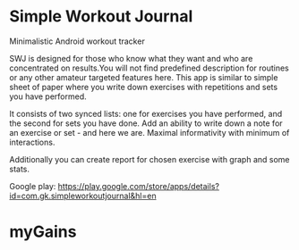 # Simple Workout Journal
Minimalistic Android workout tracker

SWJ is designed for those who know what they want and who are concentrated on results.You will not find predefined description for routines or any other amateur targeted features here.
This app is similar to simple sheet of paper where you write down exercises with repetitions and sets you have performed.

It consists of two synced lists: one for exercises you have performed, and the second for sets you have done. Add an ability to write down a note for an exercise or set - and here we are. Maximal informativity with minimum of interactions.

Additionally you can create report for chosen exercise with graph and some stats.

Google play:
https://play.google.com/store/apps/details?id=com.gk.simpleworkoutjournal&hl=en
# myGains
